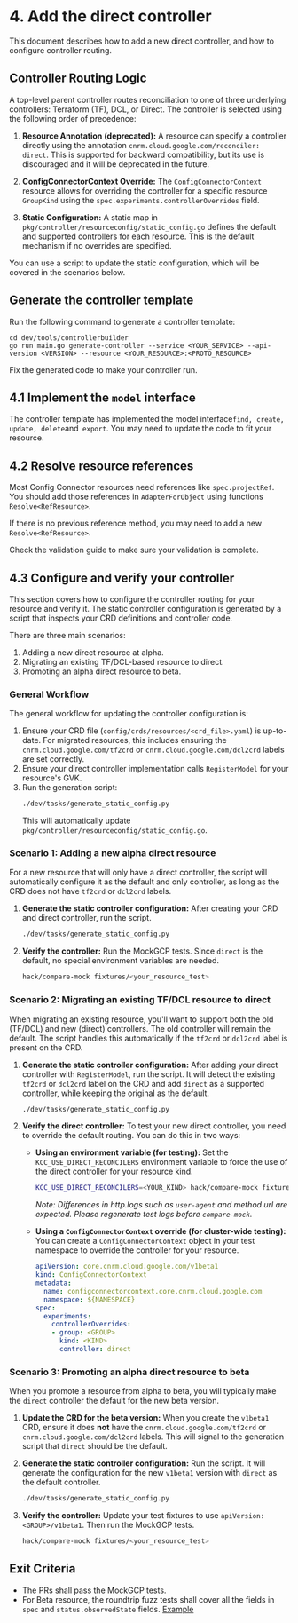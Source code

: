 # 4. Add the direct controller

This document describes how to add a new direct controller, and how to configure controller routing.

## Controller Routing Logic

A top-level parent controller routes reconciliation to one of three underlying controllers: Terraform (TF), DCL, or Direct. The controller is selected using the following order of precedence:

1.  **Resource Annotation (deprecated):** A resource can specify a controller directly using the annotation `cnrm.cloud.google.com/reconciler: direct`. This is supported for backward compatibility, but its use is discouraged and it will be deprecated in the future.

2.  **ConfigConnectorContext Override:** The `ConfigConnectorContext` resource allows for overriding the controller for a specific resource `GroupKind` using the `spec.experiments.controllerOverrides` field.

3.  **Static Configuration:** A static map in `pkg/controller/resourceconfig/static_config.go` defines the default and supported controllers for each resource. This is the default mechanism if no overrides are specified.

You can use a script to update the static configuration, which will be covered in the scenarios below.

## Generate the controller template

Run the following command to generate a controller template:

```
cd dev/tools/controllerbuilder
go run main.go generate-controller --service <YOUR_SERVICE> --api-version <VERSION> --resource <YOUR_RESOURCE>:<PROTO_RESOURCE>
```

Fix the generated code to make your controller run.

## 4.1 Implement the `model` interface

The controller template has implemented the model interface` find, create, update, delete `and` export`. You may need to update the code to fit your resource.


## 4.2 Resolve resource references

Most Config Connector resources need references like `spec.projectRef`. You should add those references in `AdapterForObject` using functions `Resolve<RefResource>`.

If there is no previous reference method, you may need to add a new` Resolve<RefResource>`.

Check the validation guide to make sure your validation is complete.

## 4.3 Configure and verify your controller

This section covers how to configure the controller routing for your resource and verify it. The static controller configuration is generated by a script that inspects your CRD definitions and controller code.

There are three main scenarios:
1. Adding a new direct resource at alpha.
2. Migrating an existing TF/DCL-based resource to direct.
3. Promoting an alpha direct resource to beta.

### General Workflow

The general workflow for updating the controller configuration is:

1.  Ensure your CRD file (`config/crds/resources/<crd_file>.yaml`) is up-to-date. For migrated resources, this includes ensuring the `cnrm.cloud.google.com/tf2crd` or `cnrm.cloud.google.com/dcl2crd` labels are set correctly.
2.  Ensure your direct controller implementation calls `RegisterModel` for your resource's GVK.
3.  Run the generation script:
    ```bash
    ./dev/tasks/generate_static_config.py
    ```
    This will automatically update `pkg/controller/resourceconfig/static_config.go`.

### Scenario 1: Adding a new alpha direct resource

For a new resource that will only have a direct controller, the script will automatically configure it as the default and only controller, as long as the CRD does not have `tf2crd` or `dcl2crd` labels.

1.  **Generate the static controller configuration:**
    After creating your CRD and direct controller, run the script.
    ```bash
    ./dev/tasks/generate_static_config.py
    ```

2.  **Verify the controller:**
    Run the MockGCP tests. Since `direct` is the default, no special environment variables are needed.
    ```bash
    hack/compare-mock fixtures/<your_resource_test>
    ```

### Scenario 2: Migrating an existing TF/DCL resource to direct

When migrating an existing resource, you'll want to support both the old (TF/DCL) and new (direct) controllers. The old controller will remain the default. The script handles this automatically if the `tf2crd` or `dcl2crd` label is present on the CRD.

1.  **Generate the static controller configuration:**
    After adding your direct controller with `RegisterModel`, run the script. It will detect the existing `tf2crd` or `dcl2crd` label on the CRD and add `direct` as a supported controller, while keeping the original as the default.
    ```bash
    ./dev/tasks/generate_static_config.py
    ```

2.  **Verify the direct controller:**
    To test your new direct controller, you need to override the default routing. You can do this in two ways:

    *   **Using an environment variable (for testing):**
        Set the `KCC_USE_DIRECT_RECONCILERS` environment variable to force the use of the direct controller for your resource kind.
        ```bash
        KCC_USE_DIRECT_RECONCILERS=<YOUR_KIND> hack/compare-mock fixtures/<your_resource_test>
        ```
        *Note: Differences in http.logs such as `user-agent` and method url are expected. Please regenerate test logs before `compare-mock`.*

    *   **Using a `ConfigConnectorContext` override (for cluster-wide testing):**
        You can create a `ConfigConnectorContext` object in your test namespace to override the controller for your resource.
        ```yaml
        apiVersion: core.cnrm.cloud.google.com/v1beta1
        kind: ConfigConnectorContext
        metadata:
          name: configconnectorcontext.core.cnrm.cloud.google.com
          namespace: ${NAMESPACE}
        spec:
          experiments:
            controllerOverrides:
            - group: <GROUP>
              kind: <KIND>
              controller: direct
        ```

### Scenario 3: Promoting an alpha direct resource to beta

When you promote a resource from alpha to beta, you will typically make the `direct` controller the default for the new beta version.

1.  **Update the CRD for the beta version:**
    When you create the `v1beta1` CRD, ensure it does **not** have the `cnrm.cloud.google.com/tf2crd` or `cnrm.cloud.google.com/dcl2crd` labels. This will signal to the generation script that `direct` should be the default.

2.  **Generate the static controller configuration:**
    Run the script. It will generate the configuration for the new `v1beta1` version with `direct` as the default controller.
    ```bash
    ./dev/tasks/generate_static_config.py
    ```

3.  **Verify the controller:**
    Update your test fixtures to use `apiVersion: <GROUP>/v1beta1`. Then run the MockGCP tests.
    ```bash
    hack/compare-mock fixtures/<your_resource_test>
    ```

## Exit Criteria

* The PRs shall pass the MockGCP tests.
* For Beta resource, the roundtrip fuzz tests shall cover all the fields in `spec` and `status.observedState` fields. [Example](https://github.com/GoogleCloudPlatform/k8s-config-connector/blob/f313b00c52f09c4a52a2eb5fe2c15fa4b30a05fd/pkg/controller/direct/discoveryengine/fuzzers.go#L26-L47)
